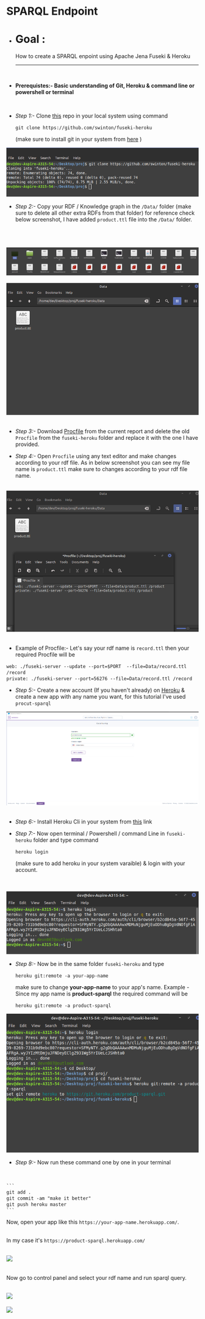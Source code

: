 # SPARQL Endpoint 

* <h1>Goal :</h1> How to create a SPARQL enpoint using Apache Jena Fuseki & Heroku<br> <hr>
<br>

* **Prerequistes:- Basic understanding of Git, Heroku & command line or powershell or terminal**

<br>

* *Step 1:-* Clone <a href="https://github.com/swinton/fuseki-heroku">this</a> repo in your local system using command 

    ```
    git clone https://github.com/swinton/fuseki-heroku
    ``` 

    (make sure to install git in your system from <a href="https://git-scm.com/downloads">here</a> )

<img src="1.png">

<br>

* *Step 2:-* Copy your RDF / Knowledge graph in the ```/Data/``` folder (make sure to delete all other extra RDFs from that folder) for reference check below screenshot, I have added ```product.ttl``` file into the ```/Data/``` folder.
<br>
<br>

<br>
<img src="2.png">
<br>
<br>
<img src="3.png">
<br>
<br>

* *Step 3:-* Download <a href="Procfile">Procfile</a> from the current report and delete the old ```Procfile``` from the ```fuseki-heroku``` folder and replace it with the one I have provided.

* *Step 4:-* Open ```Procfile``` using any text editor and make changes according to your rdf file. As in below screenshot you can see my file name is ```product.ttl``` make sure to changes according to your rdf file name.  <br>
<br>

<img src="4.png">
<br>
<br>

* Example of Procfile:-
Let's say your rdf name is ```record.ttl``` then your required Procfile will be 
```
web: ./fuseki-server --update --port=$PORT  --file=Data/record.ttl /record 
private: ./fuseki-server --port=56276 --file=Data/record.ttl /record
```

* *Step 5:-* Create a new account (If you haven't already) on <a href=https://heroku.com>Heroku</a> & create a new app with any name you want, for this tutorial I've used ```procut-sparql```

<img src="5.png">
<br>
<br>

* *Step 6:-* Install Heroku Cli in your system from <a href="https://devcenter.heroku.com/articles/heroku-cli">this</a> link

* *Step 7:-* Now open terminal / Powershell / command Line in ```fuseki-heroku``` folder and type command 

    ```
    heroku login
    ```

    (make sure to add heroku in your system varaible) & login with your account.

<br>
<br>



<img src="6.png">

* *Step 8:-* Now be in the same folder ```fuseki-heroku``` and type 

    ```
    heroku git:remote -a your-app-name
    ``` 

    make sure to change **your-app-name** to your app's name. Example -  Since my app name is **product-sparql** the required command will be 
    
    ``` 
    heroku git:remote -a product-sparql
    ```

<img src="7.png">
<br>

* *Step 9:-* Now run these command one by one in your terminal
<br>

    ```
    git add .
    git commit -am "make it better"
    git push heroku master
    ```

Now, open your app like this ```https://your-app-name.herokuapp.com/```.
<br>
<br>

In my case it's 
```https://product-sparql.herokuapp.com/```
<br>
<br>

<img src="8.png">
<br>
<br>


Now go to control panel and select your rdf name and run sparql query.
<br>
<br>

<img src="9.png">
<br>
<br>
<img src="10.png">